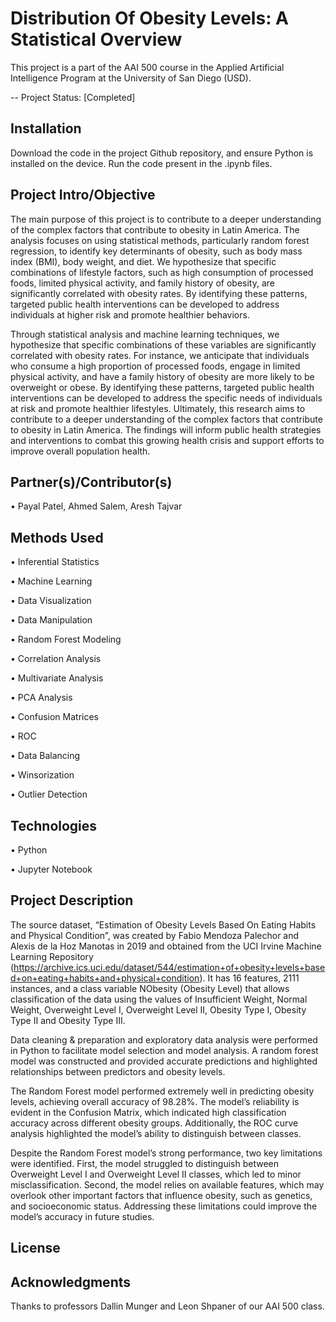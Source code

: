 # Distribution Of Obesity Levels: A Statistical Overview

This project is a part of the AAI 500 course in the Applied Artificial Intelligence Program at the University of San Diego (USD). 

-- Project Status: [Completed]

## Installation
Download the code in the project Github repository, and ensure Python is installed on the device. Run the code present in the .ipynb files.
  
## Project Intro/Objective
The main purpose of this project is to contribute to a deeper understanding of the complex factors that contribute to obesity in Latin America. The analysis focuses on using statistical methods, particularly random forest regression, to identify key determinants of obesity, such as body mass index (BMI), body weight, and diet. We hypothesize that specific combinations of lifestyle factors, such as high consumption of processed foods, limited physical activity, and family history of obesity, are significantly correlated with obesity rates. By identifying these patterns, targeted public health interventions can be developed to address individuals at higher risk and promote healthier behaviors.

Through statistical analysis and machine learning techniques, we hypothesize that specific combinations of these variables are significantly correlated with obesity rates. For instance, we anticipate that individuals who consume a high proportion of processed foods, engage in limited physical activity, and have a family history of obesity are more likely to be overweight or obese. By identifying these patterns, targeted public health interventions can be developed to address the specific needs of individuals at risk and promote healthier lifestyles. Ultimately, this research aims to contribute to a deeper understanding of the complex factors that contribute to obesity in Latin America. The findings will inform public health strategies and interventions to combat this growing health crisis and support efforts to improve overall population health.

## Partner(s)/Contributor(s)  
•	Payal Patel, Ahmed Salem, Aresh Tajvar

## Methods Used
•	Inferential Statistics

•	Machine Learning

•	Data Visualization

•	Data Manipulation

•	Random Forest Modeling

•	Correlation Analysis

•	Multivariate Analysis

•	PCA Analysis

•	Confusion Matrices

•	ROC

•	Data Balancing

•	Winsorization

•	Outlier Detection

## Technologies
•	Python

•	Jupyter Notebook

## Project Description
The source dataset, “Estimation of Obesity Levels Based On Eating Habits and Physical Condition”, was created by Fabio Mendoza Palechor and Alexis de la Hoz Manotas in 2019 and obtained from the UCI Irvine Machine Learning Repository (https://archive.ics.uci.edu/dataset/544/estimation+of+obesity+levels+based+on+eating+habits+and+physical+condition). It has 16 features, 2111 instances, and a class variable NObesity (Obesity Level) that allows classification of the data using the values of Insufficient Weight, Normal Weight, Overweight Level I, Overweight Level II, Obesity Type I, Obesity Type II and Obesity Type III. 

Data cleaning & preparation and exploratory data analysis were performed in Python to facilitate model selection and model analysis. A random forest model was constructed and provided accurate predictions and highlighted relationships between predictors and obesity levels.

The Random Forest model performed extremely well in predicting obesity levels, achieving overall accuracy of 98.28%. The model’s reliability is evident in the Confusion Matrix, which indicated high classification accuracy across different obesity groups. Additionally, the ROC curve analysis highlighted the model’s ability to distinguish between classes. 

Despite the Random Forest model’s strong performance, two key limitations were identified. First, the model struggled to distinguish between Overweight Level I and Overweight Level II classes, which led to minor misclassification. Second, the model relies on available features, which may overlook other important factors that influence obesity, such as genetics, and socioeconomic status. Addressing these limitations could improve the model’s accuracy in future studies.

## License


## Acknowledgments
Thanks to professors Dallin Munger and Leon Shpaner of our AAI 500 class.
